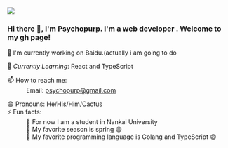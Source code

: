 <img src="https://images.unsplash.com/photo-1444492417251-9c84a5fa18e0?ixlib=rb-1.2.1&ixid=eyJhcHBfaWQiOjEyMDd9&auto=format&fit=crop&w=975&h=300&q=80"/>
 
### Hi there 👋, I'm Psychopurp. I'm a web developer . Welcome to my gh page! <br>
 
 
🔭 I'm currently working on Baidu.(actually i am going to do
 
🌱 *Currently Learning*: React and TypeScript <br>

📫 How to reach me: <br>
&nbsp;&nbsp;&nbsp;&nbsp;&nbsp;&nbsp;&nbsp;&nbsp;&nbsp;&nbsp; Email: psychopurp@gmail.com

😄 Pronouns: He/His/Him/Cactus <br>
⚡ Fun facts:<br>
&nbsp;&nbsp;&nbsp;&nbsp;&nbsp;&nbsp;&nbsp;&nbsp;&nbsp;&nbsp; :musical_note:  For now I am a student in Nankai University<br>
&nbsp;&nbsp;&nbsp;&nbsp;&nbsp;&nbsp;&nbsp;&nbsp;&nbsp;&nbsp; :fallen_leaf: My favorite season is spring :smile: <br>
&nbsp;&nbsp;&nbsp;&nbsp;&nbsp;&nbsp;&nbsp;&nbsp;&nbsp;&nbsp; :fallen_leaf: My favorite programming language is Golang and TypeScript :smile: <br>
 
 
 
<!--  Here are some ideas to get you started: 
 
- 
- 🌱 I'm currently learning React and TypeScript.
<!-- - 💬 Ask me about ... 
- 📫 How to reach me: ...
- 😄 Pronouns: ...
- ⚡ Fun fact: ...
-->
